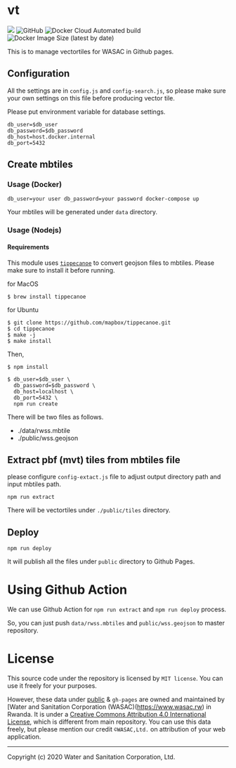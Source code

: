 # vt
![](https://github.com/wasac/vt/workflows/Node.js%20CI/badge.svg)
![GitHub](https://img.shields.io/github/license/wasac/vt)
![Docker Cloud Automated build](https://img.shields.io/docker/cloud/automated/wasac/vt)
![Docker Image Size (latest by date)](https://img.shields.io/docker/image-size/wasac/vt)

This is to manage vectortiles for WASAC in Github pages.

## Configuration
All the settings are in `config.js` and `config-search.js`, so please make sure your own settings on this file before producing vector tile.

Please put environment variable for database settings.
```
db_user=$db_user
db_password=$db_password
db_host=host.docker.internal
db_port=5432
```

## Create mbtiles
### Usage (Docker)

```
db_user=your user db_password=your password docker-compose up
```

Your mbtiles will be generated under `data` directory.

### Usage (Nodejs)

#### Requirements

This module uses [`tippecanoe`](https://github.com/mapbox/tippecanoe) to convert geojson files to mbtiles. Please make sure to install it before running.

for MacOS
```
$ brew install tippecanoe
```

for Ubuntu
```
$ git clone https://github.com/mapbox/tippecanoe.git
$ cd tippecanoe
$ make -j
$ make install
```

Then,

```
$ npm install

$ db_user=$db_user \
  db_password=$db_password \
  db_host=localhost \
  db_port=5432 \
  npm run create
```

There will be two files as follows.
- ./data/rwss.mbtile
- ./public/wss.geojson

## Extract pbf (mvt) tiles from mbtiles file
please configure `config-extact.js` file to adjust output directory path and input mbtiles path.

```
npm run extract
```

There will be vectortiles under `./public/tiles` directory.

## Deploy

```
npm run deploy
```

It will publish all the files under `public` directory to Github Pages.

# Using Github Action

We can use Github Action for `npm run extract` and `npm run deploy` process.

So, you can just push `data/rwss.mbtiles` and `public/wss.geojson` to master repository.

# License

This source code under the repository is licensed by 
`MIT license`. You can use it freely for your purposes.

However, these data under [public](./public) & `gh-pages` are owned and maintained by [Water and Sanitation Corporation (WASAC)(https://www.wasac.rw) in Rwanda. It is under a [Creative Commons Attribution 4.0 International
License](http://creativecommons.org/licenses/by/4.0/), which is different from main repository. You can use this data freely, but please mention our credit `©WASAC,Ltd.` on attribution of your web application.

---
Copyright (c) 2020 Water and Sanitation Corporation, Ltd.